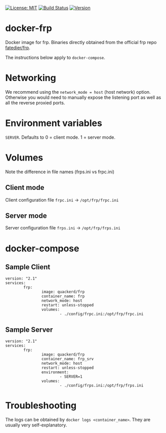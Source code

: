 [![License: MIT](https://img.shields.io/badge/License-MIT-yellow.svg)](https://opensource.org/licenses/MIT)
[![Build Status](https://ci.quacker.org/api/badges/d/docker-frp/status.svg)](https://ci.quacker.org/d/docker-frp)
[![Version](https://img.shields.io/static/v1?label=Version&message=0.34.3&color=red)](https://github.com/fatedier/frp)

# docker-frp
Docker image for frp. Binaries directly obtained from the official frp repo [fatedier/frp](https://github.com/fatedier/frp).

The instructions below apply to `docker-compose`.

# Networking

We recommend using the `network_mode = host` (host network) option.
Otherwise you would need to manually expose the listening port as well as all the reverse proxied ports. 

# Environment variables

`SERVER`. Defaults to 0 = client mode. 1 = server mode.

# Volumes

Note the difference in file names (frps.ini vs frpc.ini)

## Client mode
Client configuration file `frpc.ini` -> `/opt/frp/frpc.ini`

## Server mode
Server configuration file `frps.ini` -> `/opt/frp/frps.ini`

# docker-compose
## Sample Client
```
version: "2.1"
services:
        frp:
                image: quackerd/frp
                container_name: frp
                network_mode: host
                restart: unless-stopped
                volumes:
                        - ./config/frpc.ini:/opt/frp/frpc.ini
```

## Sample Server
```
version: "2.1"
services:
        frp:
                image: quackerd/frp
                container_name: frp_srv
                network_mode: host
                restart: unless-stopped
                environment:
                        - SERVER=1
                volumes:
                        - ./config/frps.ini:/opt/frp/frps.ini
```
# Troubleshooting
The logs can be obtained by `docker logs <container_name>`. They are usually very self-explanatory.
